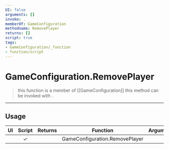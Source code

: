 ```yaml
---
UI: false
arguments: []
invoke: .
memberOf: GameConfiguration
methodname: RemovePlayer
returns: []
script: true
tags:
- GameConfiguration/_function
- function/script
---
```

# GameConfiguration.RemovePlayer
> this function is a member of [[GameConfiguration]]
> this method can be invoked with `.`
-----
## Usage
|  UI | Script | Returns | Function | Arguments |
|:---:|:------:|-------:|:--------:|:---------|
| |✓||GameConfiguration.RemovePlayer||
